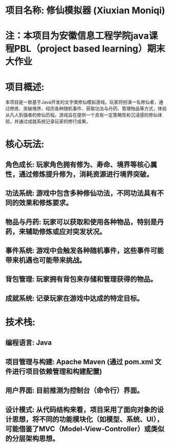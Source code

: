 # 项目名称: 修仙模拟器 (Xiuxian Moniqi)
# 注：本项目为安徽信息工程学院java课程PBL（project based learning）期末大作业
# 项目概述:
本项目是一款基于Java开发的文字类修仙模拟游戏。玩家将扮演一名修仙者，通过修炼、突破境界、经历各种随机事件、获取功法与丹药、管理物品等方式，体验从凡人到强者的修仙历程。游戏旨在提供一个具有一定策略性和沉浸感的修仙体验，并通过成就系统记录玩家的修行成果。
# 核心玩法:
## 角色成长: 玩家角色拥有修为、寿命、境界等核心属性，通过修炼提升修为，消耗资源进行境界突破。
## 功法系统: 游戏中包含多种修仙功法，不同功法具有不同的效果和修炼要求。
## 物品与丹药: 玩家可以获取和使用各种物品，特别是丹药，来辅助修炼或应对突发状况。
## 事件系统: 游戏中会触发各种随机事件，这些事件可能带来机遇也可能带来挑战。
## 背包管理: 玩家拥有背包来存储和管理获得的物品。
## 成就系统: 记录玩家在游戏中达成的特定目标。
# 技术栈:
## 编程语言: Java
## 项目管理与构建: Apache Maven (通过 pom.xml 文件进行项目依赖管理和构建配置)
## 用户界面: 目前推测为控制台（命令行）界面。
## 设计模式: 从代码结构来看，项目采用了面向对象的设计思想，将不同的功能模块化（如模型、系统、UI），可能借鉴了MVC（Model-View-Controller）或类似的分层架构思想。
